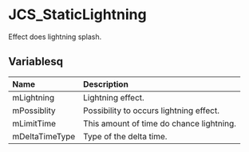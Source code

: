 # JCS_StaticLightning

Effect does lightning splash.

## Variablesq

| Name           | Description                              |
|:---------------|:-----------------------------------------|
| mLightning     | Lightning effect.                        |
| mPossiblity    | Possibility to occurs lightning effect.  |
| mLimitTime     | This amount of time do chance lightning. |
| mDeltaTimeType | Type of the delta time.                  |
